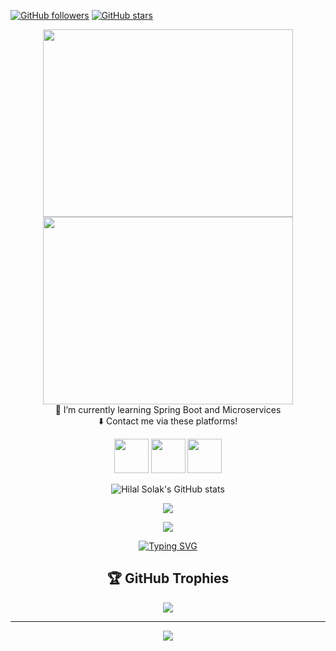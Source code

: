 

[![GitHub followers](https://img.shields.io/github/followers/HilalSolak?style=flat&logo=github)](https://github.com/HilalSolak?tab=followers)
[![GitHub stars](https://img.shields.io/github/stars/HilalSolak?style=flat&logo=github&)](https://github.com/HilalSolak?tab=repositories)
  
  
<!--- [![Github visitors](https://visitor-badge.glitch.me/badge?page_id=HilalSolak.visitor-badge)](https://gitHub.com/HilalSolak) -->


<div align="center">
  <img src="https://user-images.githubusercontent.com/56636066/235534527-0e02947a-2bf6-40e7-b372-7653f0bb2b89.gif" width="400" height="300" hspace="20">
  <img src="https://user-images.githubusercontent.com/56636066/235524032-ac3eae09-ebb0-4504-9817-68f38c391237.gif" width="400" height="300" hspace="20">
</div>
  <div align="center">
    🌱 I’m currently learning Spring Boot and Microservices
</div>
<div align="center">  
 ⬇️ Contact me via these platforms!

 <a href="https://www.linkedin.com/in/hilal-solak-a2770b1a6/" target="_blank"><img src="https://user-images.githubusercontent.com/61664693/116171176-f19f5b00-a710-11eb-84e9-b16771b30e2d.png" width="55x"></img></a>
<a href="https://www.instagram.com/hilalsolak.0" target="_blank"><img src="https://user-images.githubusercontent.com/61664693/116333770-b702f480-a7dc-11eb-8654-0378659e4719.png" width="55px"></img></a>
<a href="mailto:hilalsolak869@gmail.com" target="_blank"><img src="https://user-images.githubusercontent.com/61664693/116171180-f237f180-a710-11eb-9aea-560e6d4490b7.png" width="55px"></img></a>

![Hilal Solak's GitHub stats](https://github-readme-stats.vercel.app/api?username=hilalsolak&count_private=true&show_icons=true&theme=default&bg_color=c4f7fc&title_color=e87f00&icon_color=e87f00&text_color=202428)

<p>
  <a href="https://github.com/HilalSolak?tab=repositories" target="_blank">
  <img src="https://github-readme-stats.vercel.app/api/top-langs/?username=hilalsolak&layout=compact&show_icons=true&=default&bg_color=c4f7fc&title_color=e87f00&icon_color=e87f00&text_color=202428">
  </a>
  </p> 
  <p>

 <a href="https://github.com/HilalSolak" target="_blank">  
 <img align="center"  src="https://github-readme-streak-stats.herokuapp.com?user=HilalSolak&theme==default&bg_color=c4f7fc&title_color=e87f00&icon_color=e87f00&text_color=202428&date_format=j%20M%5B%20Y%5D"/>
  </a>
  </p>    
   <div align="center">


[![Typing SVG](https://readme-typing-svg.demolab.com?font=Ubuntu&size=27&color=e87f00&background=c4f7fc&center=true&vCenter=true&width=750&height=70&lines=The+writing%27s+on+the+wall%3BIt+won%27t+go+away%3BIt%27s+an+Omen%3BYou+just+run+on+automation)](https://www.youtube.com/watch?v=xMVTKOoy1uk)

## 🏆 GitHub Trophies
![](https://github-profile-trophy.vercel.app/?username=HilalSolak&theme=radical&no-frame=false&no-bg=true&margin-w=4)

---
[![](https://visitcount.itsvg.in/api?id=HilalSolak&icon=0&color=0)](https://visitcount.itsvg.in)

<!-- Proudly created with GPRM ( https://gprm.itsvg.in ) -->

</div>
